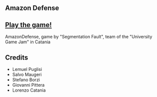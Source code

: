 ## Amazon Defense

## [Play the game!](https://helias.github.io/AmazonDefense)

AmazonDefense, game by "Segmentation Fault", team of the "University Game Jam" in Catania

## Credits
- Lemuel Puglisi
- Salvo Maugeri
- Stefano Borzì
- Giovanni Pittera
- Lorenzo Catania
